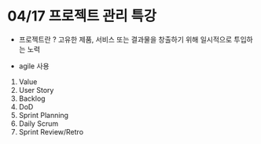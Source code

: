 # 04/17 프로젝트 관리 특강

* 프로젝트란 ? 고유한 제품, 서비스 또는 결과물을 창출하기 위해 일시적으로 투입하는 노력

* agile 사용

1. Value
2. User Story
3. Backlog
4. DoD
5. Sprint Planning
6. Daily Scrum
7. Sprint Review/Retro